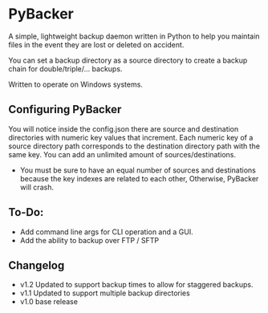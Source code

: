 # PyBacker
A simple, lightweight backup daemon written in Python to help you maintain files in the event they are lost or deleted on accident.

You can set a backup directory as a source directory to create a backup chain for double/triple/... backups.

Written to operate on Windows systems.

## Configuring PyBacker
You will notice inside the config.json there are source and destination directories with numeric key values that increment.
Each numeric key of a source directory path corresponds to the destination directory path with the same key.
You can add an unlimited amount of sources/destinations.
- You must be sure to have an equal number of sources and destinations because the key indexes are related to each other, Otherwise, PyBacker will crash.

## To-Do:
- Add command line args for CLI operation and a GUI.
- Add the ability to backup over FTP / SFTP

## Changelog
- v1.2 Updated to support backup times to allow for staggered backups.
- v1.1 Updated to support multiple backup directories
- v1.0 base release
